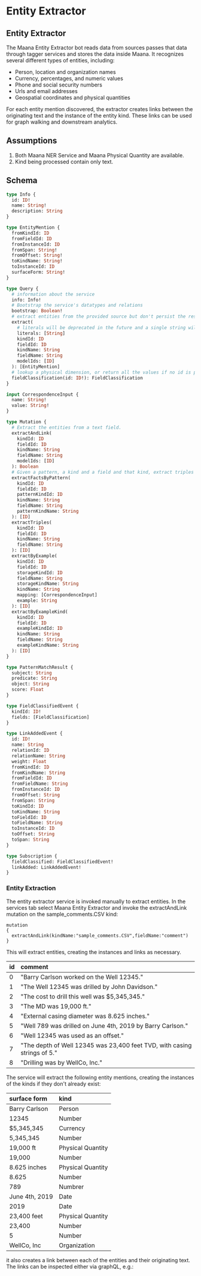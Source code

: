 # Entity Extractor

## Entity Extractor

The Maana Entity Extractor bot reads data from sources passes that data through tagger services and stores the data inside Maana. It recognizes several different types of entities, including:

* Person, location and organization names
* Currency, percentages, and numeric values
* Phone and social security numbers
* Urls and email addresses
* Geospatial coordinates and physical quantities

For each entity mention discovered, the extractor creates links between the originating text and the instance of the entity kind. These links can be used for graph walking and downstream analytics.

## Assumptions

1. Both Maana NER Service and Maana Physical Quantity are available.
2. Kind being processed contain only text.

## Schema

```graphql
type Info {
  id: ID!
  name: String!
  description: String
}

type EntityMention {
  fromKindId: ID
  fromFieldId: ID
  fromInstanceId: ID
  fromSpan: String!
  fromOffset: String!
  toKindName: String!
  toInstanceId: ID
  surfaceForm: String!
}

type Query {
  # information about the service
  info: Info!
  # Bootstrap the service's datatypes and relations
  bootstrap: Boolean!
  # extract entities from the provided source but don't persist the results.  You must provide literals or kindRef.
  extract(
    # literals will be deprecated in the future and a single string will be passed instead
    literals: [String]
    kindId: ID
    fieldId: ID
    kindName: String
    fieldName: String
    modelIds: [ID]
  ): [EntityMention]
  # lookup a physical dimension, or return all the values if no id is provided.
  fieldClassification(id: ID!): FieldClassification
}

input CorrespondenceInput {
  name: String!
  value: String!
}

type Mutation {
  # Extract the entities from a text field.
  extractAndLink(
    kindId: ID
    fieldId: ID
    kindName: String
    fieldName: String
    modelIds: [ID]
  ): Boolean
  # Given a pattern, a kind and a field and that kind, extract triples from the data.
  extractFactsByPattern(
    kindId: ID
    fieldId: ID
    patternKindId: ID
    kindName: String
    fieldName: String
    patternKindName: String
  ): [ID]
  extractTriples(
    kindId: ID
    fieldId: ID
    kindName: String
    fieldName: String
  ): [ID]
  extractByExample(
    kindId: ID
    fieldId: ID
    storageKindId: ID
    fieldName: String
    storageKindName: String
    kindName: String
    mapping: [CorrespondenceInput]
    example: String
  ): [ID]
  extractByExampleKind(
    kindId: ID
    fieldId: ID
    exampleKindId: ID
    kindName: String
    fieldName: String
    exampleKindName: String
  ): [ID]
}

type PatternMatchResult {
  subject: String
  predicate: String
  object: String
  score: Float
}

type FieldClassifiedEvent {
  kindId: ID!
  fields: [FieldClassification]
}

type LinkAddedEvent {
  id: ID!
  name: String
  relationId: ID
  relationName: String
  weight: Float
  fromKindId: ID
  fromKindName: String
  fromFieldId: ID
  fromFieldName: String
  fromInstanceId: ID
  fromOffset: String
  fromSpan: String
  toKindId: ID
  toKindName: String
  toFieldId: ID
  toFieldName: String
  toInstanceId: ID
  toOffset: String
  toSpan: String
}

type Subscription {
  fieldClassified: FieldClassifiedEvent!
  linkAdded: LinkAddedEvent!
}
```

### Entity Extraction

The entity extractor service is invoked manually to extract entities. In the services tab select Maana Entity Extractor and invoke the extractAndLink mutation on the sample\_comments.CSV kind:

```text
mutation 
{
  extractAndLink(kindName:"sample_comments.CSV",fieldName:"comment")
}
```

This will extract entities, creating the instances and links as necessary.

| id | comment |
| :--- | :--- |
| 0 | "Barry Carlson worked on the Well 12345." |
| 1 | "The Well 12345 was drilled by John Davidson." |
| 2 | "The cost to drill this well was $5,345,345." |
| 3 | "The MD was 19,000 ft." |
| 4 | "External casing diameter was 8.625 inches." |
| 5 | "Well 789 was drilled on June 4th, 2019 by Barry Carlson." |
| 6 | "Well 12345 was used as an offset." |
| 7 | "The depth of Well 12345 was 23,400 feet TVD, with casing strings of 5." |
| 8 | "Drilling was by WellCo, Inc." |

The service will extract the following entity mentions, creating the instances of the kinds if they don't already exist:

| surface form | kind |
| :--- | :--- |
| Barry Carlson | Person |
| 12345 | Number |
| $5,345,345 | Currency |
| 5,345,345 | Number |
| 19,000 ft | Physical Quantity |
| 19,000 | Number |
| 8.625 inches | Physical Quantity |
| 8.625 | Number |
| 789 | Numbrer |
| June 4th, 2019 | Date |
| 2019 | Date |
| 23,400 feet | Physical Quantity |
| 23,400 | Number |
| 5 | Number |
| WellCo, Inc | Organization |

it also creates a link between each of the entities and their originating text. The links can be inspected either via graphQL, e.g.:

